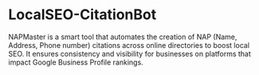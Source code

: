 # LocalSEO-CitationBot
NAPMaster is a smart tool that automates the creation of NAP (Name, Address, Phone number) citations across online directories to boost local SEO. It ensures consistency and visibility for businesses on platforms that impact Google Business Profile rankings.
